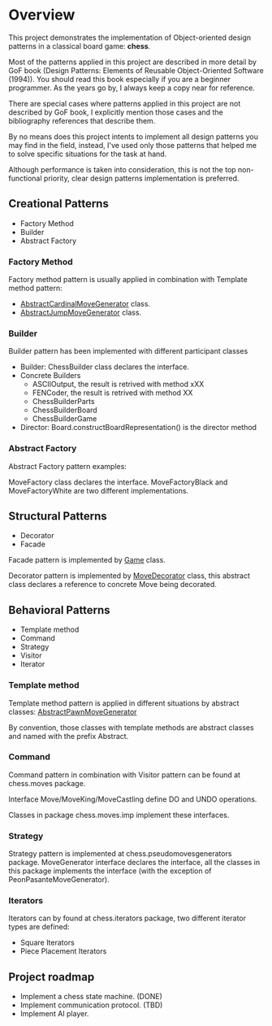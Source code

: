 # Overview
This project demonstrates the implementation of Object-oriented design patterns in a classical board game: <b>chess</b>.

Most of the patterns applied in this project are described in more detail by GoF book (Design Patterns: Elements of Reusable Object-Oriented Software (1994)). You should read this book especially if you are a beginner programmer. As the years go by, I always keep a copy near for reference.

There are special cases where patterns applied in this project are not described by GoF book, I explicitly mention those cases and the bibliography references that describe them.

By no means does this project intents to implement all design patterns you may find in the field, instead, I've used only those patterns that helped me to solve specific situations for the task at hand.

Although performance is taken into consideration, this is not the top non-functional priority, clear design patterns implementation is preferred.

## Creational Patterns
- Factory Method
- Builder
- Abstract Factory

### Factory Method
Factory method pattern is usually applied in combination with Template method pattern:
- [AbstractCardinalMoveGenerator](src/main/java/chess/pseudomovesgenerators/AbstractCardinalMoveGenerator.java) class.
- [AbstractJumpMoveGenerator](src/main/java/chess/pseudomovesgenerators/AbstractJumpMoveGenerator.java) class.

### Builder
Builder pattern has been implemented with different participant classes
- Builder: ChessBuilder class declares the interface.
- Concrete Builders
    - ASCIIOutput, the result is retrived with method xXX
    - FENCoder, the result is retrived with method XX
    - ChessBuilderParts 
    - ChessBuilderBoard 
    - ChessBuilderGame
- Director: Board.constructBoardRepresentation() is the director method

### Abstract Factory
Abstract Factory pattern examples:

MoveFactory class declares the interface. MoveFactoryBlack and MoveFactoryWhite are two different implementations. 

## Structural Patterns
- Decorator
- Facade

Facade pattern is implemented by [Game](src/main/java/chess/Game.java) class.

Decorator pattern is implemented by [MoveDecorator](src/main/java/chess/moves/imp/MoveDecorator.java) class, this abstract class declares a reference to concrete Move being decorated.

## Behavioral Patterns
- Template method
- Command
- Strategy
- Visitor
- Iterator

### Template method
Template method pattern is applied in different situations by abstract classes: 
[AbstractPawnMoveGenerator](src/main/java/chess/pseudomovesgenerators/AbstractPawnMoveGenerator.java)

By convention, those classes with template methods are abstract classes and named with the prefix Abstract.
 
### Command
Command pattern in combination with Visitor pattern can be found at chess.moves package. 

Interface Move/MoveKing/MoveCastling define DO and UNDO operations.

Classes in package chess.moves.imp implement these interfaces.

### Strategy
Strategy pattern is implemented at chess.pseudomovesgenerators package. MoveGenerator interface declares the interface, all the classes in this package implements the interface (with the exception of PeonPasanteMoveGenerator). 

### Iterators
Iterators can by found at chess.iterators package, two different iterator types are defined:
- Square Iterators
- Piece Placement Iterators

## Project roadmap
- Implement a chess state machine. (DONE)
- Implement communication protocol. (TBD)
- Implement AI player.


